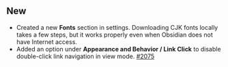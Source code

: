 ## New
- Created a new **Fonts** section in settings. Downloading CJK fonts locally takes a few steps, but it works properly even when Obsidian does not have Internet access.
- Added an option under **Appearance and Behavior / Link Click** to disable double-click link navigation in view mode. [#2075](https://github.com/zsviczian/obsidian-excalidraw-plugin/issues/2075)